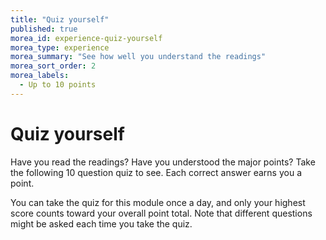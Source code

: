 ```yaml
---
title: "Quiz yourself"
published: true
morea_id: experience-quiz-yourself
morea_type: experience
morea_summary: "See how well you understand the readings"
morea_sort_order: 2
morea_labels:
  - Up to 10 points
---
```


# Quiz yourself

Have you read the readings?  Have you understood the major points? Take the following 10 question quiz to see.  Each correct answer earns you a point.

You can take the quiz for this module once a day, and only your highest score counts toward your overall point total.  Note that different questions might be asked each time you take the quiz.



